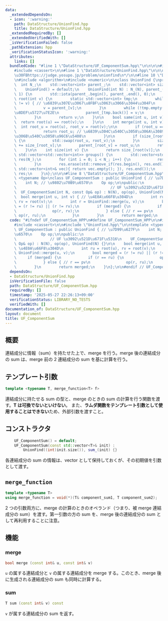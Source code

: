 ```yaml
---
data:
  _extendedDependsOn:
  - icon: ':warning:'
    path: DataStructure/UnionFind.hpp
    title: DataStructure/UnionFind.hpp
  _extendedRequiredBy: []
  _extendedVerifiedWith: []
  _isVerificationFailed: false
  _pathExtension: hpp
  _verificationStatusIcon: ':warning:'
  attributes:
    links: []
  bundledCode: "#line 1 \"DataStructure/UF_ComponentSum.hpp\"\n\n\n\n#include <vector>\n\
    #include <cassert>\n\n#line 1 \"DataStructure/UnionFind.hpp\"\n\n\n\n/*\nverify\n\
    \u30FBhttps://judge.yosupo.jp/problem/unionfind\n*/\n\n#line 10 \"DataStructure/UnionFind.hpp\"\
    \n#include <algorithm>\n#include <numeric>\n\nclass UnionFind {\nprivate:\n  \
    \  int N_;\n    std::vector<int> parent_;\n    std::vector<int> size_;\n\npublic:\n\
    \    UnionFind() = default;\n    UnionFind(int N) : N_(N), parent_(N), size_(N,\
    \ 1) {\n        std::iota(parent_.begin(), parent_.end(), 0);\n    }\n\n    int\
    \ root(int v) {\n        static std::vector<int> tmp;\n        while (parent_[v]\
    \ != v) { // \u6839\u307E\u3067\u8FBF\u3063\u3066\u3044\u304F\n            tmp.push_back(v);\n\
    \            v = parent_[v];\n        }\n        while (!tmp.empty()) { // \u7D4C\
    \u8DEF\u5727\u7E2E\n            parent_[tmp.back()] = v;\n            tmp.pop_back();\n\
    \        }\n        return v;\n    }\n\n    bool same(int u, int v) {\n      \
    \  return root(u) == root(v);\n    }\n\n    int merge(int u, int v) {\n      \
    \  int root_u = root(u), root_v = root(v);\n\n        if (root_u == root_v) {\n\
    \            return root_u; // \u6839\u304C\u540C\u3058\u306A\u3089\u3001\u65E2\
    \u306B\u540C\u3058\u96C6\u5408\n        }\n\n        if (size_[root_u] < size_[root_v])\
    \ {\n            std::swap(root_u, root_v);\n        }\n        size_[root_u]\
    \ += size_[root_v];\n        parent_[root_v] = root_u;\n        return root_u;\n\
    \    }\n\n    int size(int v) {\n        return size_[root(v)];\n    }\n\n   \
    \ std::vector<std::vector<int>> groups() {\n        std::vector<std::vector<int>>\
    \ res(N_);\n        for (int i = 0; i < N_; i++) {\n            res[root(i)].push_back(i);\n\
    \        }\n        res.erase(std::remove_if(res.begin(), res.end(), [](const\
    \ std::vector<int>& vec){ return vec.empty(); }), res.end());\n        return\
    \ res;\n    }\n};\n\n\n#line 8 \"DataStructure/UF_ComponentSum.hpp\"\n\ntemplate\
    \ <typename Op>\nclass UF_ComponentSum : public UnionFind { // \u7D99\u627F\n\
    \    int N; // \u9802\u70B9\u6570\n    Op op;\n\npublic:\n                   \
    \                                          // UF \u3092\u521D\u671F\u5316\n  \
    \  UF_ComponentSum(int N, const Op& op) : N(N), op(op), UnionFind(N) {}\n\n  \
    \  bool merge(int u, int v) { // \u4E0A\u66F8\u304D\n        int ru = root(u),\
    \ rv = root(v);\n        int r = UnionFind::merge(u, v);\n        bool merged\
    \ = (r != ru) || (r != rv);\n        if (merged) {\n            if (r == ru) {\n\
    \                op(r, rv);\n            } else { // r == pv\n               \
    \ op(r, ru);\n            }\n        }\n        return merged;\n    }\n};\n\n\n"
  code: "#ifndef UF_ComponentSum_HPP\n#define UF_ComponentSum_HPP\n\n#include <vector>\n\
    #include <cassert>\n\n#include \"UnionFind.hpp\"\n\ntemplate <typename Op>\nclass\
    \ UF_ComponentSum : public UnionFind { // \u7D99\u627F\n    int N; // \u9802\u70B9\
    \u6570\n    Op op;\n\npublic:\n                                              \
    \               // UF \u3092\u521D\u671F\u5316\n    UF_ComponentSum(int N, const\
    \ Op& op) : N(N), op(op), UnionFind(N) {}\n\n    bool merge(int u, int v) { //\
    \ \u4E0A\u66F8\u304D\n        int ru = root(u), rv = root(v);\n        int r =\
    \ UnionFind::merge(u, v);\n        bool merged = (r != ru) || (r != rv);\n   \
    \     if (merged) {\n            if (r == ru) {\n                op(r, rv);\n\
    \            } else { // r == pv\n                op(r, ru);\n            }\n\
    \        }\n        return merged;\n    }\n};\n\n#endif // UF_ComponentSum_HPP"
  dependsOn:
  - DataStructure/UnionFind.hpp
  isVerificationFile: false
  path: DataStructure/UF_ComponentSum.hpp
  requiredBy: []
  timestamp: '2025-05-27 22:26:13+09:00'
  verificationStatus: LIBRARY_NO_TESTS
  verifiedWith: []
documentation_of: DataStructure/UF_ComponentSum.hpp
layout: document
title: UF_ComponentSum
---
```


## 概要

連結成分に情報（sum）を持たせた上で、merge を行う。merge 後の連結成分の sum は、merge 前の 2 連結成分の sum を基に計算を行う。

## テンプレート引数
```cpp
template <typename T, merge_function<T> f>
```
連結成分に持たせる sum の型と、merge のときの sum の計算を行う関数を渡す。**T は可換でないといけない**。
また、**ラムダ関数をテンプレート引数として使用することはできない**ため、外部引数を渡すこと。

## コンストラクタ

```cpp
    UF_ComponentSum() = default;
    UF_ComponentSum(const std::vector<T>& init) : 
        UnionFind((int)init.size()), sum_(init) {}
```
各連結成分の sum の情報は、vector として保持しておくが、その初期値を引数として渡す。

## `merge_function`

```cpp
template <typename T>
using merge_function = void(*)(T& component_sum1, T component_sum2);
```

2 つの引数両方に、merge の計算のときのオペランド（つまり、被 merge 連結成分の sum）を渡す。第一引数の方の sum を、merge 後の連結成分の sum として再利用することに注意。

## 機能

### merge

```cpp
bool merge (const int& u, const int& v)
```
`u` の属する連結成分と `v` の属する連結成分を merge する。このとき、merge 後に生成される連結成分の sum も同時に計算する。

### sum
```cpp
T sum (const int& v) const 
```
`v` が属する連結成分の sum を返す。

